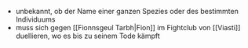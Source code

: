 - unbekannt, ob der Name einer ganzen Spezies oder des bestimmten Individuums
- muss sich gegen [[Fionnsgeul Tarbh|Fion]] im Fightclub von [[Viasti]] duellieren, wo es bis zu seinem Tode kämpft
